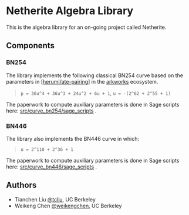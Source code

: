 # Netherite Algebra Library

This is the algebra library for an on-going project called Netherite.

## Components

### BN254

The library implements the following classical BN254 curve based on the parameters in [\[herumi/ate-pairing\]](https://github.com/herumi/ate-pairing) in the [arkworks](https://github.com/arkworks-rs/) ecosystem.
 > `p = 36u^4 + 36u^3 + 24u^2 + 6u + 1`, 
 > `u = -(2^62 + 2^55 + 1)`

The paperwork to compute auxiliary parameters is done in Sage scripts here: [src/curve_bn254/sage_scripts](src/curves_bn254/sage_scripts) .

### BN446
The library also implements the BN446 curve in which:
> `u = 2^110 + 2^36 + 1`

The paperwork to compute auxiliary parameters is done in Sage scripts here: [src/curve_bn446/sage_scripts](src/curves_bn446/sage_scripts) .

## Authors

- Tianchen Liu [@tcliu](https://github.com/tc-liu), UC Berkeley
- Weikeng Chen [@weikengchen](https://github.com/weikengchen/), UC Berkeley